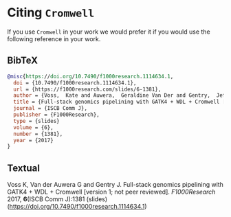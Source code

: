# Citing `Cromwell`

If you use `Cromwell` in your work we would prefer it if you would use the following reference in your work.

## BibTeX

```bibtex
@misc{https://doi.org/10.7490/f1000research.1114634.1,
  doi = {10.7490/f1000research.1114634.1},
  url = {https://f1000research.com/slides/6-1381},
  author = {Voss,  Kate and Auwera,  Geraldine Van Der and Gentry,  Jeff},
  title = {Full-stack genomics pipelining with GATK4 + WDL + Cromwell [version 1; not peer reviewed]},
  journal = {ISCB Comm J},
  publisher = {F1000Research},
  type = {slides}
  volume = {6},
  number = {1381},
  year = {2017}
}
```

## Textual

Voss K, Van der Auwera G and Gentry J. Full-stack genomics pipelining with GATK4 + WDL + Cromwell
[version 1; not peer reviewed]. _F1000Research_ 2017, **6**(ISCB Comm J):1381 (slides)
(https://doi.org/10.7490/f1000research.1114634.1) 
